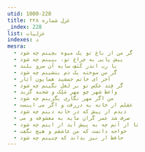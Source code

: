 ```yaml
---
utid: 1000-228
title: غزل شماره ۲۲۸
_index: 228
list: غزلیات
indexes: د
mesra:
  - گر من از باغ تو یک میوه بچینم چه شود
  - پیش پایی به چراغ تو، ببینم چه شود
  - یا رب اندر کَنَفِ سایه آن سرو بلند
  - گر من سوخته یک دم بنشینم چه شود
  - آخر ای خاتم جمشید همایون آثار
  - گر فِتد عکس تو بر لعل نگینم چه شود
  - واعظ شهر چو مِهرِ مَلِک و شحنه گزید
  - من اگر مهر نگاری بگزینم چه شود
  - عقلم از خانه به دررفت و اگر می اینست
  - دیدم از پیش که در خانه دینم چه شود
  - صرف شد عمر گران مایه به معشوقه و می
  - تا از آنم چه به پیش آید از اینم چه شود
  - خواجه دانست که من عاشقم و هیچ نگفت
  - حافظ ار نیز بداند که چنینم چه شود
---
```

